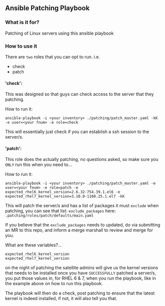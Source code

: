 ## Ansible Patching Playbook

### What is it for?  
Patching of Linux servers using this ansible playbook

### How to use it
There are `two` roles that you can opt to run. i.e.
- check
- patch

#### 'check':
This was designed so that guys can check access to the server that they patching.

How to run it:

`ansible-playbook -i <your inventory> ./patching/patch_master.yaml -kK -e user=<your fnum> -e role=check`

This will essentially just check if you can establish a ssh session to the server/s.

#### 'patch':
This role does the actually patching, no questions asked, so make sure you `ONLY` run this when you need to...

How to run it:

`ansible-playbook -i <your inventory> ./patching/patch_master.yaml -e user=<your fnum> -e role=patch -e expected_rhel6_kernel_version=2.6.32-754.39.1.el6 -e expected_rhel7_kernel_version=3.10.0-1160.25.1.el7 -kK`

This will patch the server/s and has a list of packages it must `exclude` when patching, you can see that list: `exclude_packages` here: `.patching/roles/patch/defaults/main.yaml`

If you believe that the `exclude_packages` needs to updated, do via submitting an MR to this repo, and inform a merge marshall to review and merge for you.

What are these variables?...
```
expected_rhel6_kernel_version
expected_rhel7_kernel_version
```

on the night of patching the satellite admins will give us the kernel versions that needs to be installed once you have `SUCCESSFULLY` patched a server/s, you put those values in, for RHEL 6 & 7, when you run the playbook, like in the example above on how to run this playbook.

The playbook will then do a check, post patching to ensure that the latest kernel is indeed installed, if not, it will also tell you that.
